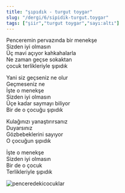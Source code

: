 ```yaml
---
title: "şıpıdık - turgut toygar"
slug: "/dergi/6/sipidik-turgut.toygar"
tags: ["şiir","turgut toygar","sayı:altı"]
---
```


Penceremin pervazında bir menekşe  
Sizden iyi olmasın  
Üç mavi açıyor kahkahalarla  
Ne zaman geçse sokaktan  
çocuk terlikleriyle şıpıdık

Yani siz geçseniz ne olur  
Geçmeseniz ne  
İşte o menekşe  
Sizden iyi olmasın  
Üçe kadar saymayı biliyor  
Bir de o çocuğu şıpıdık

Kulağınızı yanaştırırsanız  
Duyarsınız  
Gözbebeklerini sayıyor  
O çocuğun şıpıdık

İşte o menekşe  
Sizden iyi olmasın  
Bir de o çocuk  
Terlikleriyle şıpıdık

![penceredekicocuklar](/img/ky06_16_tayfunisildar.jpg)


